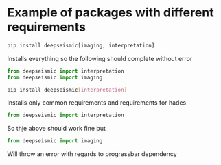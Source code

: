 # Example of packages with different requirements

```bash
pip install deepseismic[imaging, interpretation]
```
Installs everything so the following should complete without error
```python
from deepseismic import interpretation
from deepseismic import imaging
```

```bash
pip install deepseismic[interpretation]
```
Installs only common requirements and requirements for hades
```python
from deepseismic import interpretation
```
So thje above should work fine but
```python
from deepseismic import imaging
```
Will throw an error with regards to progressbar dependency